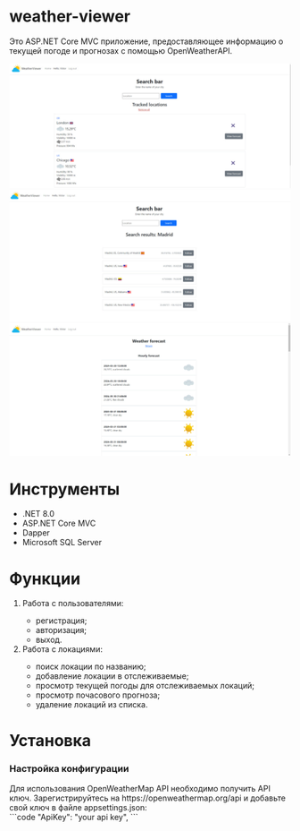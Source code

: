 # weather-viewer

Это ASP.NET Core MVC приложение, предоставляющее информацию о текущей погоде и прогнозах с помощью OpenWeatherAPI.

![photo_1.jpg](Screenshots/weather.jpg)
![photo_2.jpg](Screenshots/search.jpg)
![photo_2.jpg](Screenshots/forecast.jpg)

# Инструменты

<ul>
<li>.NET 8.0</li>
<li>ASP.NET Core MVC</li>
<li>Dapper</li>
<li>Microsoft SQL Server</li>
</ul>

# Функции

<ol>
<li>
Работа с пользователями:
</li>
<ul>
<li>
регистрация;
</li>
<li>
авторизация;
</li>
<li>
выход.
</li>
</ul>
<li>
Работа с локациями:
</li>
<ul>
<li>
поиск локации по названию;
</li>
<li>
добавление локации в отслеживаемые;
</li>
<li>
просмотр текущей погоды для отслеживаемых локаций;
</li>
<li>
просмотр почасового прогноза;
</li>
<li>
удаление локаций из списка.
</li>
</ul>
</ol>

# Установка

<h3>Настройка конфигурации</h3>
Для использования OpenWeatherMap API необходимо получить API ключ. Зарегистрируйтесь на https://openweathermap.org/api и добавьте свой ключ в файле appsettings.json:
<br>
```code
"ApiKey": "your api key",
```

